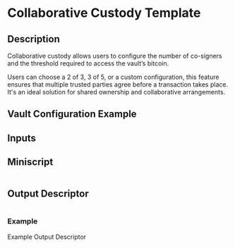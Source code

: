 # Collaborative Custody Template
## Description
Collaborative custody allows users to configure the number of co-signers and the threshold required to access the vault’s bitcoin. 

Users can choose a 2 of 3, 3 of 5, or a custom configuration, this feature ensures that multiple trusted parties agree before a transaction takes place. It's an ideal solution for shared ownership and collaborative arrangements.

## Vault Configuration Example


## Inputs

## Miniscript

```

```

## Output Descriptor
```

```

### Example
Example Output Descriptor
```

```
